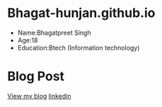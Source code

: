 
# Bhagat-hunjan.github.io
- Name:Bhagatpreet Singh
- Age:18
- Education:Btech (Information technology)

# Blog Post
[View my blog](my_experience/readme.md)
 [linkedin](https://www.linkedin.com/in/bhagat-preet-singh-845a28318?utm_source=share&utm_campaign=share_via&utm_content=profile&utm_medium=android_app)
